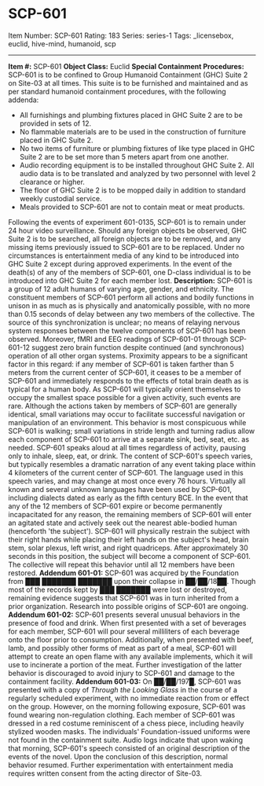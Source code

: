 # SCP-601
Item Number: SCP-601
Rating: 183
Series: series-1
Tags: _licensebox, euclid, hive-mind, humanoid, scp

---

  
**Item #:** SCP-601 
**Object Class:** Euclid
**Special Containment Procedures:** SCP-601 is to be confined to Group Humanoid Containment (GHC) Suite 2 on Site-03 at all times. This suite is to be furnished and maintained and as per standard humanoid containment procedures, with the following addenda:
  * All furnishings and plumbing fixtures placed in GHC Suite 2 are to be provided in sets of 12.
  * No flammable materials are to be used in the construction of furniture placed in GHC Suite 2.
  * No two items of furniture or plumbing fixtures of like type placed in GHC Suite 2 are to be set more than 5 meters apart from one another.
  * Audio recording equipment is to be installed throughout GHC Suite 2. All audio data is to be translated and analyzed by two personnel with level 2 clearance or higher.
  * The floor of GHC Suite 2 is to be mopped daily in addition to standard weekly custodial service.
  * Meals provided to SCP-601 are not to contain meat or meat products.

Following the events of experiment 601-0135, SCP-601 is to remain under 24 hour video surveillance. Should any foreign objects be observed, GHC Suite 2 is to be searched, all foreign objects are to be removed, and any missing items previously issued to SCP-601 are to be replaced. Under no circumstances is entertainment media of any kind to be introduced into GHC Suite 2 except during approved experiments.
In the event of the death(s) of any of the members of SCP-601, one D-class individual is to be introduced into GHC Suite 2 for each member lost.
**Description:** SCP-601 is a group of 12 adult humans of varying age, gender, and ethnicity. The constituent members of SCP-601 perform all actions and bodily functions in unison in as much as is physically and anatomically possible, with no more than 0.15 seconds of delay between any two members of the collective. The source of this synchronization is unclear; no means of relaying nervous system responses between the twelve components of SCP-601 has been observed. Moreover, fMRI and EEG readings of SCP-601-01 through SCP-601-12 suggest zero brain function despite continued (and synchronous) operation of all other organ systems. Proximity appears to be a significant factor in this regard: if any member of SCP-601 is taken farther than 5 meters from the current center of SCP-601, it ceases to be a member of SCP-601 and immediately responds to the effects of total brain death as is typical for a human body. As SCP-601 will typically orient themselves to occupy the smallest space possible for a given activity, such events are rare.
Although the actions taken by members of SCP-601 are generally identical, small variations may occur to facilitate successful navigation or manipulation of an environment. This behavior is most conspicuous while SCP-601 is walking; small variations in stride length and turning radius allow each component of SCP-601 to arrive at a separate sink, bed, seat, etc. as needed.
SCP-601 speaks aloud at all times regardless of activity, pausing only to inhale, sleep, eat, or drink. The content of SCP-601's speech varies, but typically resembles a dramatic narration of any event taking place within 4 kilometers of the current center of SCP-601. The language used in this speech varies, and may change at most once every 76 hours. Virtually all known and several unknown languages have been used by SCP-601, including dialects dated as early as the fifth century BCE.
In the event that any of the 12 members of SCP-601 expire or become permanently incapacitated for any reason, the remaining members of SCP-601 will enter an agitated state and actively seek out the nearest able-bodied human (henceforth 'the subject'). SCP-601 will physically restrain the subject with their right hands while placing their left hands on the subject's head, brain stem, solar plexus, left wrist, and right quadriceps. After approximately 30 seconds in this position, the subject will become a component of SCP-601. The collective will repeat this behavior until all 12 members have been restored.
**Addendum 601-01:** SCP-601 was acquired by the Foundation from ███ ███████ ███████ upon their collapse in ██/██/18██. Though most of the records kept by ███ ███████ were lost or destroyed, remaining evidence suggests that SCP-601 was in turn inherited from a prior organization. Research into possible origins of SCP-601 are ongoing.
**Addendum 601-02:** SCP-601 presents several unusual behaviors in the presence of food and drink. When first presented with a set of beverages for each member, SCP-601 will pour several milliliters of each beverage onto the floor prior to consumption. Additionally, when presented with beef, lamb, and possibly other forms of meat as part of a meal, SCP-601 will attempt to create an open flame with any available implements, which it will use to incinerate a portion of the meat. Further investigation of the latter behavior is discouraged to avoid injury to SCP-601 and damage to the containment facility.
**Addendum 601-03:** On ██/██/197█, SCP-601 was presented with a copy of _Through the Looking Glass_ in the course of a regularly scheduled experiment, with no immediate reaction from or effect on the group. However, on the morning following exposure, SCP-601 was found wearing non-regulation clothing. Each member of SCP-601 was dressed in a red costume reminiscent of a chess piece, including heavily stylized wooden masks. The individuals' Foundation-issued uniforms were not found in the containment suite. Audio logs indicate that upon waking that morning, SCP-601's speech consisted of an original description of the events of the novel. Upon the conclusion of this description, normal behavior resumed. Further experimentation with entertainment media requires written consent from the acting director of Site-03.